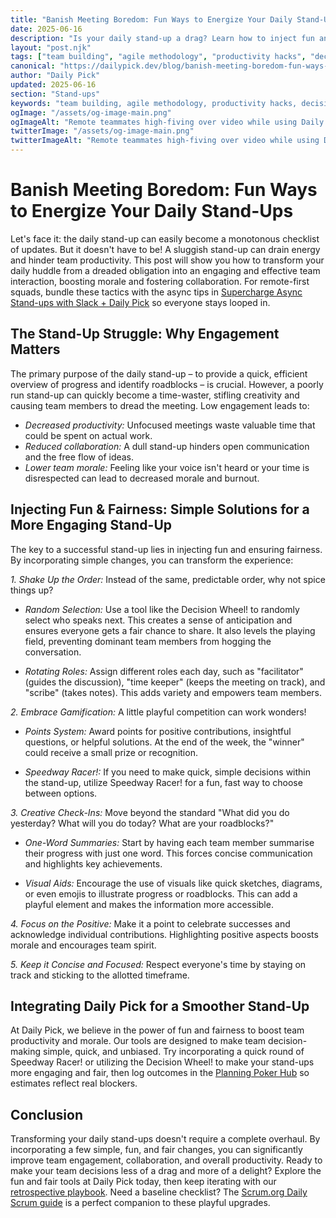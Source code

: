 ```yaml
---
title: "Banish Meeting Boredom: Fun Ways to Energize Your Daily Stand-Ups"
date: 2025-06-16
description: "Is your daily stand-up a drag? Learn how to inject fun and fairness into your team's daily huddle with creative activities and simple tools. Boost engagement and team morale with these actionable tips from Daily Pick!"
layout: "post.njk"
tags: ["team building", "agile methodology", "productivity hacks", "decision making", "workplace culture", "remote work", "meeting facilitation"]
canonical: "https://dailypick.dev/blog/banish-meeting-boredom-fun-ways-to-energize-your-daily-stand-ups/"
author: "Daily Pick"
updated: 2025-06-16
section: "Stand-ups"
keywords: "team building, agile methodology, productivity hacks, decision making, workplace culture, remote work, meeting facilitation"
ogImage: "/assets/og-image-main.png"
ogImageAlt: "Remote teammates high-fiving over video while using Daily Pick to energize a stand-up"
twitterImage: "/assets/og-image-main.png"
twitterImageAlt: "Remote teammates high-fiving over video while using Daily Pick to energize a stand-up"
---
```


# Banish Meeting Boredom: Fun Ways to Energize Your Daily Stand-Ups

Let's face it: the daily stand-up can easily become a monotonous checklist of updates.  But it doesn't have to be!  A sluggish stand-up can drain energy and hinder team productivity.  This post will show you how to transform your daily huddle from a dreaded obligation into an engaging and effective team interaction, boosting morale and fostering collaboration. For remote-first squads, bundle these tactics with the async tips in [Supercharge Async Stand-ups with Slack + Daily Pick](/blog/supercharge-async-standups-with-slack-and-daily-pick/) so everyone stays looped in.

## The Stand-Up Struggle: Why Engagement Matters

The primary purpose of the daily stand-up – to provide a quick, efficient overview of progress and identify roadblocks – is crucial. However, a poorly run stand-up can quickly become a time-waster, stifling creativity and causing team members to dread the meeting.  Low engagement leads to:

* *Decreased productivity:*  Unfocused meetings waste valuable time that could be spent on actual work.
* *Reduced collaboration:* A dull stand-up hinders open communication and the free flow of ideas.
* *Lower team morale:*  Feeling like your voice isn't heard or your time is disrespected can lead to decreased morale and burnout.

## Injecting Fun & Fairness: Simple Solutions for a More Engaging Stand-Up

The key to a successful stand-up lies in injecting fun and ensuring fairness. By incorporating simple changes, you can transform the experience:

*1.  Shake Up the Order:*  Instead of the same, predictable order, why not spice things up?

* *Random Selection:* Use a tool like the Decision Wheel! to randomly select who speaks next. This creates a sense of anticipation and ensures everyone gets a fair chance to share.  It also levels the playing field, preventing dominant team members from hogging the conversation.

* *Rotating Roles:*  Assign different roles each day, such as "facilitator" (guides the discussion), "time keeper" (keeps the meeting on track), and "scribe" (takes notes). This adds variety and empowers team members.

*2.  Embrace Gamification:*  A little playful competition can work wonders!

* *Points System:* Award points for positive contributions, insightful questions, or helpful solutions.  At the end of the week, the "winner" could receive a small prize or recognition.

* *Speedway Racer!:* If you need to make quick, simple decisions within the stand-up, utilize Speedway Racer! for a fun, fast way to choose between options.

*3.  Creative Check-Ins:*  Move beyond the standard "What did you do yesterday? What will you do today? What are your roadblocks?"

* *One-Word Summaries:*  Start by having each team member summarise their progress with just one word.  This forces concise communication and highlights key achievements.

* *Visual Aids:* Encourage the use of visuals like quick sketches, diagrams, or even emojis to illustrate progress or roadblocks. This can add a playful element and makes the information more accessible.


*4.  Focus on the Positive:*  Make it a point to celebrate successes and acknowledge individual contributions.  Highlighting positive aspects boosts morale and encourages team spirit.


*5.  Keep it Concise and Focused:*  Respect everyone's time by staying on track and sticking to the allotted timeframe.

## Integrating Daily Pick for a Smoother Stand-Up

At Daily Pick, we believe in the power of fun and fairness to boost team productivity and morale.  Our tools are designed to make team decision-making simple, quick, and unbiased.  Try incorporating a quick round of Speedway Racer! or utilizing the Decision Wheel! to make your stand-ups more engaging and fair, then log outcomes in the [Planning Poker Hub](/blog/planning-poker-hub-guide/) so estimates reflect real blockers.


## Conclusion

Transforming your daily stand-ups doesn't require a complete overhaul.  By incorporating a few simple, fun, and fair changes, you can significantly improve team engagement, collaboration, and overall productivity.  Ready to make your team decisions less of a drag and more of a delight? Explore the fun and fair tools at Daily Pick today, then keep iterating with our [retrospective playbook](/blog/conquer-meeting-monotony-fun-ways-to-spice-up-your-team-retrospectives/). Need a baseline checklist? The [Scrum.org Daily Scrum guide](https://www.scrum.org/resources/what-is-a-daily-scrum) is a perfect companion to these playful upgrades.
